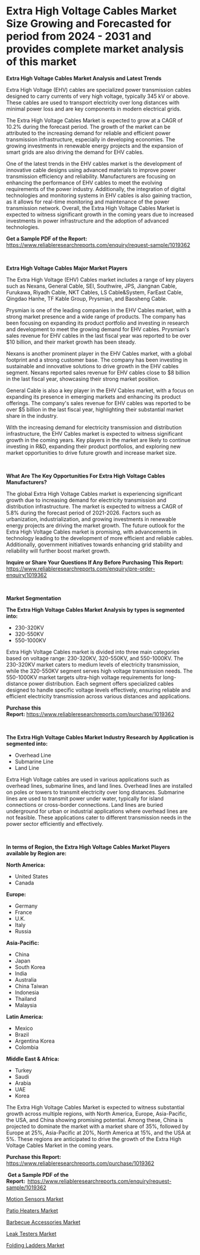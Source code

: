 <p><h1>Extra High Voltage Cables Market Size Growing and Forecasted for period from 2024 - 2031 and provides complete market analysis of this market</h1></p><p><strong>Extra High Voltage Cables Market Analysis and Latest Trends</strong></p>
<p><p>Extra High Voltage (EHV) cables are specialized power transmission cables designed to carry currents of very high voltage, typically 345 kV or above. These cables are used to transport electricity over long distances with minimal power loss and are key components in modern electrical grids.</p><p>The Extra High Voltage Cables Market is expected to grow at a CAGR of 10.2% during the forecast period. The growth of the market can be attributed to the increasing demand for reliable and efficient power transmission infrastructure, especially in developing economies. The growing investments in renewable energy projects and the expansion of smart grids are also driving the demand for EHV cables.</p><p>One of the latest trends in the EHV cables market is the development of innovative cable designs using advanced materials to improve power transmission efficiency and reliability. Manufacturers are focusing on enhancing the performance of EHV cables to meet the evolving requirements of the power industry. Additionally, the integration of digital technologies and monitoring systems in EHV cables is also gaining traction, as it allows for real-time monitoring and maintenance of the power transmission network. Overall, the Extra High Voltage Cables Market is expected to witness significant growth in the coming years due to increased investments in power infrastructure and the adoption of advanced technologies.</p></p>
<p><strong>Get a Sample PDF of the Report:&nbsp;</strong> <a href="https://www.reliableresearchreports.com/enquiry/request-sample/1019362">https://www.reliableresearchreports.com/enquiry/request-sample/1019362</a></p>
<p>&nbsp;</p>
<p><strong>Extra High Voltage Cables Major Market Players</strong></p>
<p><p>The Extra High Voltage (EHV) Cables market includes a range of key players such as Nexans, General Cable, SEI, Southwire, JPS, Jiangnan Cable, Furukawa, Riyadh Cable, NKT Cables, LS Cable&System, FarEast Cable, Qingdao Hanhe, TF Kable Group, Prysmian, and Baosheng Cable.</p><p>Prysmian is one of the leading companies in the EHV Cables market, with a strong market presence and a wide range of products. The company has been focusing on expanding its product portfolio and investing in research and development to meet the growing demand for EHV cables. Prysmian's sales revenue for EHV cables in the last fiscal year was reported to be over $10 billion, and their market growth has been steady.</p><p>Nexans is another prominent player in the EHV Cables market, with a global footprint and a strong customer base. The company has been investing in sustainable and innovative solutions to drive growth in the EHV cables segment. Nexans reported sales revenue for EHV cables close to $8 billion in the last fiscal year, showcasing their strong market position.</p><p>General Cable is also a key player in the EHV Cables market, with a focus on expanding its presence in emerging markets and enhancing its product offerings. The company's sales revenue for EHV cables was reported to be over $5 billion in the last fiscal year, highlighting their substantial market share in the industry.</p><p>With the increasing demand for electricity transmission and distribution infrastructure, the EHV Cables market is expected to witness significant growth in the coming years. Key players in the market are likely to continue investing in R&D, expanding their product portfolios, and exploring new market opportunities to drive future growth and increase market size.</p></p>
<p>&nbsp;</p>
<p><strong>What Are The Key Opportunities For Extra High Voltage Cables Manufacturers?</strong></p>
<p><p>The global Extra High Voltage Cables market is experiencing significant growth due to increasing demand for electricity transmission and distribution infrastructure. The market is expected to witness a CAGR of 5.8% during the forecast period of 2021-2026. Factors such as urbanization, industrialization, and growing investments in renewable energy projects are driving the market growth. The future outlook for the Extra High Voltage Cables market is promising, with advancements in technology leading to the development of more efficient and reliable cables. Additionally, government initiatives towards enhancing grid stability and reliability will further boost market growth.</p></p>
<p><strong>Inquire or Share Your Questions If Any Before Purchasing This Report:</strong> <a href="https://www.reliableresearchreports.com/enquiry/pre-order-enquiry/1019362">https://www.reliableresearchreports.com/enquiry/pre-order-enquiry/1019362</a></p>
<p>&nbsp;</p>
<p><strong>Market Segmentation</strong></p>
<p><strong>The Extra High Voltage Cables Market Analysis by types is segmented into:</strong></p>
<p><ul><li>230-320KV</li><li>320-550KV</li><li>550-1000KV</li></ul></p>
<p><p>Extra High Voltage Cables market is divided into three main categories based on voltage range: 230-320KV, 320-550KV, and 550-1000KV. The 230-320KV market caters to medium levels of electricity transmission, while the 320-550KV segment serves high voltage transmission needs. The 550-1000KV market targets ultra-high voltage requirements for long-distance power distribution. Each segment offers specialized cables designed to handle specific voltage levels effectively, ensuring reliable and efficient electricity transmission across various distances and applications.</p></p>
<p><strong>Purchase this Report:&nbsp;</strong><a href="https://www.reliableresearchreports.com/purchase/1019362">https://www.reliableresearchreports.com/purchase/1019362</a></p>
<p>&nbsp;</p>
<p><strong>The Extra High Voltage Cables Market Industry Research by Application is segmented into:</strong></p>
<p><ul><li>Overhead Line</li><li>Submarine Line</li><li>Land Line</li></ul></p>
<p><p>Extra High Voltage cables are used in various applications such as overhead lines, submarine lines, and land lines. Overhead lines are installed on poles or towers to transmit electricity over long distances. Submarine lines are used to transmit power under water, typically for island connections or cross-border connections. Land lines are buried underground for urban or industrial applications where overhead lines are not feasible. These applications cater to different transmission needs in the power sector efficiently and effectively.</p></p>
<p>&nbsp;</p>
<p><strong>In terms of Region, the Extra High Voltage Cables Market Players available by Region are:</strong></p>
<p>
    <p> <strong> North America: </strong>
        <ul>
            <li>United States</li>
            <li>Canada</li>
        </ul>
        </p> 
    <p> <strong> Europe: </strong>
        <ul>
            <li>Germany</li>
            <li>France</li>
            <li>U.K.</li>
            <li>Italy</li>
            <li>Russia</li>
        </ul>
        </p> 
    <p> <strong> Asia-Pacific: </strong>
        <ul>
            <li>China</li>
            <li>Japan</li>
            <li>South Korea</li>
            <li>India</li>
            <li>Australia</li>
            <li>China Taiwan</li>
            <li>Indonesia</li>
            <li>Thailand</li>
            <li>Malaysia</li>
        </ul>
        </p> 
    <p> <strong> Latin America: </strong>
        <ul>
            <li>Mexico</li>
            <li>Brazil</li>
            <li>Argentina Korea</li>
            <li>Colombia</li>
        </ul>
        </p> 
    <p> <strong> Middle East & Africa: </strong>
        <ul>
            <li>Turkey</li>
            <li>Saudi</li>
            <li>Arabia</li>
            <li>UAE</li>
            <li>Korea</li>
        </ul>
    </p>
    </p>
<p><p>The Extra High Voltage Cables Market is expected to witness substantial growth across multiple regions, with North America, Europe, Asia-Pacific, the USA, and China showing promising potential. Among these, China is projected to dominate the market with a market share of 35%, followed by Europe at 25%, Asia-Pacific at 20%, North America at 15%, and the USA at 5%. These regions are anticipated to drive the growth of the Extra High Voltage Cables Market in the coming years.</p></p>
<p><strong>Purchase this Report: </strong><a href="https://www.reliableresearchreports.com/purchase/1019362">https://www.reliableresearchreports.com/purchase/1019362</a></p>
<p>&nbsp;<strong>Get a Sample PDF of the Report:&nbsp;&nbsp;</strong><a href="https://www.reliableresearchreports.com/enquiry/request-sample/1019362">https://www.reliableresearchreports.com/enquiry/request-sample/1019362</a></p>
<p><strong></strong></p>
<p><p><a href="https://github.com/bmorecock/Market-Research-Report-List-1/blob/main/motion-sensors-market.md">Motion Sensors Market</a></p><p><a href="https://medium.com/p/c2de712403f4/edit">Patio Heaters Market</a></p><p><a href="https://medium.com/p/b40fee3df027/edit">Barbecue Accessories Market</a></p><p><a href="https://medium.com/p/21c94afd1de3/edit">Leak Testers Market</a></p><p><a href="https://github.com/Krish2023na/Market-Research-Report-List-3/blob/main/folding-ladders-market.md">Folding Ladders Market</a></p></p>